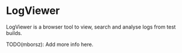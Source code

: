 # LogViewer

LogViewer is a browser tool to view, search and analyse logs from test builds.

TODO(mborsz): Add more info here.
